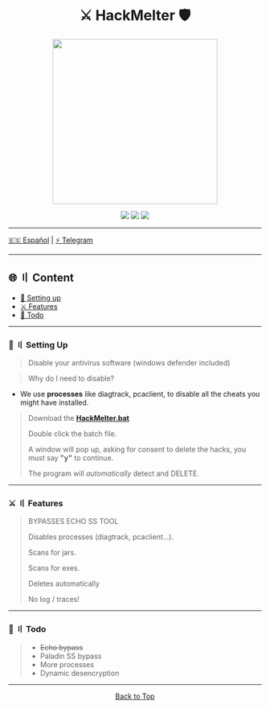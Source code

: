 <a id="top"></a>

#

<h1 align="center">
⚔️ HackMelter 🛡️
</h1>

<p align="center"> 
  <kbd>
<img src="https://image.cnbcfm.com/api/v1/image/103983721-GettyImages-200414021-001.jpg?v=1529472840" width="328"></img>
  </kbd>
</p>

<p align="center">
<img src="https://img.shields.io/github/last-commit/AntiSSTools/HackMelter?style=flat">
<img src="https://img.shields.io/github/stars/AntiSSTools/HackMelter?color=brightgreen">
<img src="https://img.shields.io/github/forks/AntiSSTools/HackMelter?color=brightgreen">
</p>

---

‎[🇪🇸 Español](https://[google.es](https://github.com/AntiSSTools/HackMelter/README_ES.md))    |    [⚡ Telegram](https://t.me/hackmelter)

---

## 🌐 〢 Content

- [📁 Setting up](#setup)
- [⚔️ Features](#features)
- [📝 Todo](#todo)

<a id="setup"></a>

---

### 📁  〢 Setting Up

> Disable your antivirus software (windows defender included)
> 

> Why do I need to disable?
- We use **processes** like diagtrack, pcaclient, to disable all the cheats you might have installed.

> Download the [**HackMelter.bat**](https://github.com/AntiSSTools/HackMelter/blob/main/HackMelter.bat)
> 
> Double click the batch file.
> 
> A window will pop up, asking for consent to delete the hacks, you must say **"y"** to continue.
> 
> The program will _automatically_ detect and DELETE.



<a id="features"></a>

---

### ⚔️ 〢 Features

> BYPASSES ECHO SS TOOL
>
> Disables processes (diagtrack, pcaclient...).
>
> Scans for jars.
> 
> Scans for exes.
> 
> Deletes automatically
> 
> No log / traces!


<a id="todo"></a>

---

### 📝 〢 Todo

> - ~~Echo bypass~~
> - Paladin SS bypass
> - More processes
> - Dynamic desencryption

---

<p align="center"><a href=#top>Back to Top</a></p>
